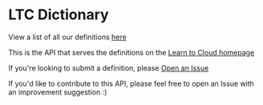 # LTC Dictionary

View a list of all our definitions [here](https://zealous-flower-0f27b070f.2.azurestaticapps.net/)

This is the API that serves the definitions on the [Learn to Cloud homepage](https://learntocloud.guide/)

If you're looking to submit a definition, please [Open an Issue](https://github.com/learntocloud/cloud-dictionary/issues)

If you'd like to contribute to this API, please feel free to open an Issue with an improvement suggestion :)
